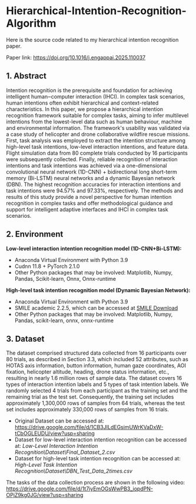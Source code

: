 # Hierarchical-Intention-Recognition-Algorithm
Here is the source code related to my hierarchical intention recognition paper.

Paper link: https://doi.org/10.1016/j.engappai.2025.110037

## 1. Abstract
Intention recognition is the prerequisite and foundation for achieving intelligent human‒computer interaction (IHCI). In complex task scenarios, human intentions often exhibit hierarchical and context-related characteristics. In this paper, we propose a hierarchical intention recognition framework suitable for complex tasks, aiming to infer multilevel intentions from the lowest-level data such as human behaviour, machine and environmental information. The framework's usability was validated via a case study of helicopter and drone collaborative wildfire rescue missions. First, task analysis was employed to extract the intention structure among high-level task intentions, low-level interaction intentions, and feature data. Flight simulation data from 80 complete trials conducted by 16 participants were subsequently collected. Finally, reliable recognition of interaction intentions and task intentions was achieved via a one-dimensional convolutional neural network (1D-CNN) + bidirectional long short-term memory (Bi-LSTM) neural networks and a dynamic Bayesian network (DBN). The highest recognition accuracies for interaction intentions and task intentions were 94.57% and 97.33%, respectively. The methods and results of this study provide a novel perspective for human intention recognition in complex tasks and offer methodological guidance and support for intelligent adaptive interfaces and IHCI in complex task scenarios.

## 2. Environment
**Low-level interaction intention recognition model (1D-CNN+Bi-LSTM):**
- Anaconda Virtual Environment with Python 3.9
- Cudnn 11.8 + PyTorch 2.1.0
- Other Python packages that may be involved: Matplotlib, Numpy, Pandas, Scikit-learn, Onnx, Onnx-runtime
  
**High-level task intention recognition model (Dynamic Bayesian Network):**
- Anaconda Virtual Environment with Python 3.9
- SMILE academic 2.2.5, which can be accessed at [SMILE Download](https://download.bayesfusion.com/files.html?category=Academia)
- Other Python packages that may be involved: Matplotlib, Numpy, Pandas, scikit-learn, onnx, onnx-runtime

## 3. Dataset
The dataset comprised structured data collected from 16 participants over 80 trials, as described in Section 3.3, which included 52 attributes, such as HOTAS axis information, button information, human gaze coordinates, AOI fixation, helicopter altitude, heading, drone status information, etc., resulting in nearly 1.6 million rows of sample data. The dataset covers 16 types of interaction intention labels and 5 types of task intention labels. We randomly selected 4 trials from each participant as the training set and the remaining trial as the test set. Consequently, the training set includes approximately 1,300,000 rows of samples from 64 trials, whereas the test set includes approximately 330,000 rows of samples from 16 trials.
- Original Dataset can be accessed at: https://drive.google.com/file/d/1CB3JILdEGsimUWrKVaDxW-tCbOGLEUDU/view?usp=sharing 
- Dataset for low-level interaction intention recognition can be accessed at: _Low-Level Interaction Intention Recognition\Dataset\Final_Dataset_2.csv_
- Dataset for high-level task intention recognition can be accessed at: _High-Level Task Intention Recognition\Dataset\DBN_Test_Data_2times.csv_

The tasks of the data collection process are shown in the following video:
https://drive.google.com/file/d/1t7iyEmOGsWwPB3_iopdPN-OPjZ9kg0JG/view?usp=sharing

